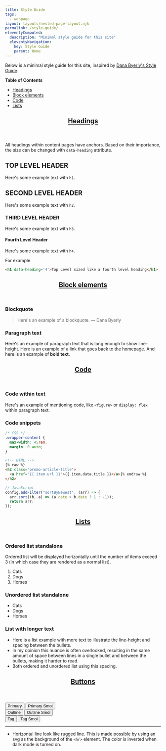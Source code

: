 ```yaml
---
title: Style Guide
tags:
  - webpage
layout: layouts/nested-page-layout.njk
permalink: /style-guide/
eleventyComputed:
  description: "Minimal style guide for this site"
  eleventyNavigation:
    key: Style Guide
    parent: Home
---
```




<div class="measured-container" data-markdown data-layout="slice stack" data-props="space:xs">

Below is a minimal style guide for this site, inspired by <a data-button="link" target="_blank" rel="noopener nofollow noreferrer" href="https://danabyerly.com/style-guide/">Dana Byerly's Style Guide</a>.


**Table of Contents**

- [Headings](#headings)
- [Block elements](#block-elements)
- [Code](#code)
- [Lists](#lists)


<section data-layout="box" data-props="noPad">
  <header data-layout="box" data-props="invert noBorder">
<h2 id="headings" data-heading="anchor">
  <a href="#headings">Headings</a>
</h2>
  </header>

<div data-layout="box stack" data-props="noBorder">

All headings within content pages have anchors. Based on their importance, the size can be
changed with `data-heading` attribute.

# TOP LEVEL HEADER

Here's some example text with `h1`.

## SECOND LEVEL HEADER

Here's some example text with `h2`.

### THIRD LEVEL HEADER

Here's some example text with `h3`.

#### Fourth Level Header

Here's some example text with `h4`.

For example:

```HTML
<h1 data-heading='4'>Top Level sized like a fourth level heading</h1>
```

</div>

</section>

<section data-layout="box" data-props="noPad">
  <header data-layout="box" data-props="invert noBorder">
<h2 id="block-elements" data-heading="anchor">
  <a href="#block-elements">Block elements</a>
</h2>
  </header>


<div data-layout="box stack" data-props="noBorder">


### Blockquote

> Here's an example of a blockquote. &mdash; Dana Byerly

### Paragraph text

Here's an example of paragraph text that is long enough to show line-height. Here is an example of a link that [goes back to the homepage](/). And here is an example of **bold text**.

</div>
</section>


<section data-layout="box" data-props="noPad">
  <header data-layout="box" data-props="invert noBorder">
<h2 id="code" data-heading="anchor">
  <a href="#code">Code</a>
</h2>
  </header>




<div data-layout="box stack" data-props="noBorder">


### Code within text

Here's an example of mentioning code, like `<figure>` or `display: flex` within paragraph text.

### Code snippets

```css
/* CSS */
.wrapper-content {
  max-width: 45rem;
  margin: 0 auto;
}
```

```html
<!-- HTML -->
{% raw %}
<h2 class="promo-article-title">
  <a href="{{ item.url }}">{{ item.data.title }}</a>{% endraw %}
</h2>
```

```js
// JavaScript
config.addFilter("sortByNewest", (arr) => {
  arr.sort((b, a) => (a.date > b.date ? 1 : -1));
  return arr;
});
```



</div>
</section>



<section data-layout="box" data-props="noPad">
  <header data-layout="box" data-props="invert noBorder">
<h2 id="lists" data-heading="anchor">
  <a href="#lists">Lists</a>
</h2>
  </header>

<div data-layout="box stack" data-props="noBorder">


### Ordered list standalone

Ordered list will be displayed horizontally until the number of items exceed 3 (in which case they are rendered as a normal list).

1. Cats
2. Dogs
3. Horses

### Unordered list standalone

- Cats
- Dogs
- Horses

### List with longer text

- Here is a list example with more text to illustrate the line-height and spacing between the bullets.
- In my opinion this nuance is often overlooked, resulting in the same amount of space between lines in a single bullet and between the bullets, making it harder to read.
- Both ordered and unordered list using this spacing.



</div>
</section>



<section data-layout="box" data-props="noPad">
  <header data-layout="box" data-props="invert noBorder">
    <h2 id="buttons" data-heading="anchor">
      <a href="#buttons">Buttons</a>
    </h2>
  </header>




<div data-layout="grid box" data-props="x:start noBorder">
  <div data-layout="cluster box" data-props="y:end space:2xs">
    <button data-button="primary">Primary</button>
    <button data-button="primary small">Primary Smol</button>
  </div>

  <div data-layout="cluster box" data-props="y:end space:2xs">
    <button data-button="outline">Outline</button>
    <button data-button="outline small">Outline Smol</button>
  </div>

  <div data-layout="cluster box" data-props="y:end space:2xs">
    <button data-button="tag">Tag</button>
    <button data-button="tag small">Tag Smol</button>
  </div>
</div>

</section>

<section data-layout="box" >

---

- Horizontal line look like rugged line. This is made possible by using an svg as the background of the `<hr>` element. The color is inverted when dark mode is turned on.
</section>

</div>
